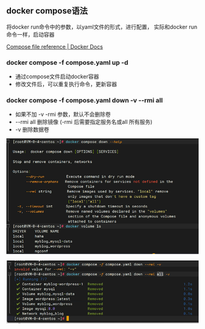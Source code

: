 ## docker compose语法
将docker run命令中的参数，以yaml文件的形式，进行配置，
实际和docker run命令一样，启动容器

[Compose file reference | Docker Docs](https://docs.docker.com/reference/compose-file/)



### docker compose -f compose.yaml up -d

- 通过compose文件启动docker容器
- 修改文件后，可以重复执行命令，更新容器

### docker compose -f compose.yaml down -v --rmi all
- 如果不加 -v -rmi 参数，默认不会删除卷
- --rmi all 删除镜像 (-rmi 后需要指定服务名或all 所有服务)
- -v 删除数据卷

![image-20250722220744824](.\images\image-20250722220744824.png)

![image-20250722220832764](.\images\image-20250722220832764.png)